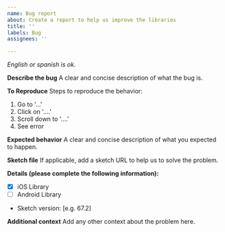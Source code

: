 ```yaml
---
name: Bug report
about: Create a report to help us improve the libraries
title: ''
labels: Bug
assignees: ''

---
```

_English or spanish is ok._

**Describe the bug**
A clear and concise description of what the bug is.

**To Reproduce**
Steps to reproduce the behavior:
1. Go to '...'
2. Click on '....'
3. Scroll down to '....'
4. See error

**Expected behavior**
A clear and concise description of what you expected to happen.

**Sketch file**
If applicable, add a sketch URL to help us to solve the problem.

**Details (please complete the following information):**
- [x] iOS Library
- [ ] Android Library
- Sketch version: [e.g. 67.2]

**Additional context**
Add any other context about the problem here.
